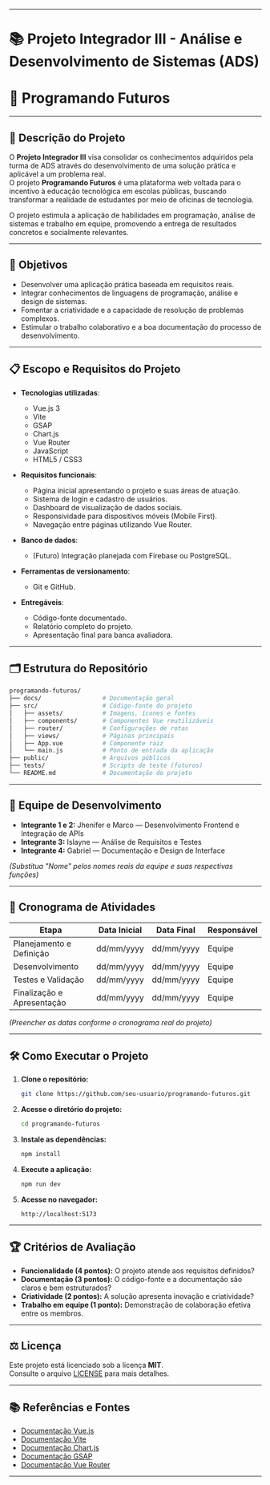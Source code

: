 
---

# 📚 Projeto Integrador III - Análise e Desenvolvimento de Sistemas (ADS)

# 🌟 Programando Futuros

---

## 📄 Descrição do Projeto

O **Projeto Integrador III** visa consolidar os conhecimentos adquiridos pela turma de ADS através do desenvolvimento de uma solução prática e aplicável a um problema real.  
O projeto **Programando Futuros** é uma plataforma web voltada para o incentivo à educação tecnológica em escolas públicas, buscando transformar a realidade de estudantes por meio de oficinas de tecnologia.

O projeto estimula a aplicação de habilidades em programação, análise de sistemas e trabalho em equipe, promovendo a entrega de resultados concretos e socialmente relevantes.

---

## 🎯 Objetivos

- Desenvolver uma aplicação prática baseada em requisitos reais.
- Integrar conhecimentos de linguagens de programação, análise e design de sistemas.
- Fomentar a criatividade e a capacidade de resolução de problemas complexos.
- Estimular o trabalho colaborativo e a boa documentação do processo de desenvolvimento.

---

## 📋 Escopo e Requisitos do Projeto

- **Tecnologias utilizadas**:
  - Vue.js 3
  - Vite
  - GSAP
  - Chart.js
  - Vue Router
  - JavaScript
  - HTML5 / CSS3

- **Requisitos funcionais**:
  - Página inicial apresentando o projeto e suas áreas de atuação.
  - Sistema de login e cadastro de usuários.
  - Dashboard de visualização de dados sociais.
  - Responsividade para dispositivos móveis (Mobile First).
  - Navegação entre páginas utilizando Vue Router.

- **Banco de dados**:
  - (Futuro) Integração planejada com Firebase ou PostgreSQL.

- **Ferramentas de versionamento**:
  - Git e GitHub.

- **Entregáveis**:
  - Código-fonte documentado.
  - Relatório completo do projeto.
  - Apresentação final para banca avaliadora.

---

## 🗂️ Estrutura do Repositório

```bash
programando-futuros/
├── docs/                 # Documentação geral
├── src/                  # Código-fonte do projeto
│   ├── assets/           # Imagens, ícones e fontes
│   ├── components/       # Componentes Vue reutilizáveis
│   ├── router/           # Configurações de rotas
│   ├── views/            # Páginas principais
│   ├── App.vue           # Componente raiz
│   └── main.js           # Ponto de entrada da aplicação
├── public/               # Arquivos públicos
├── tests/                # Scripts de teste (futuros)
└── README.md             # Documentação do projeto
```

---

## 👥 Equipe de Desenvolvimento

- **Integrante 1 e 2:** Jhenifer e Marco — Desenvolvimento Frontend e Integração de APIs
- **Integrante 3:** Islayne — Análise de Requisitos e Testes
- **Integrante 4:** Gabriel — Documentação e Design de Interface

*(Substitua "Nome" pelos nomes reais da equipe e suas respectivas funções)*

---

## 📆 Cronograma de Atividades

| Etapa                     | Data Inicial | Data Final   | Responsável |
|----------------------------|--------------|--------------|-------------|
| Planejamento e Definição   | dd/mm/yyyy    | dd/mm/yyyy    | Equipe       |
| Desenvolvimento            | dd/mm/yyyy    | dd/mm/yyyy    | Equipe       |
| Testes e Validação         | dd/mm/yyyy    | dd/mm/yyyy    | Equipe       |
| Finalização e Apresentação | dd/mm/yyyy    | dd/mm/yyyy    | Equipe       |

*(Preencher as datas conforme o cronograma real do projeto)*

---

## 🛠️ Como Executar o Projeto

1. **Clone o repositório:**
   ```bash
   git clone https://github.com/seu-usuario/programando-futuros.git
   ```

2. **Acesse o diretório do projeto:**
   ```bash
   cd programando-futuros
   ```

3. **Instale as dependências:**
   ```bash
   npm install
   ```

4. **Execute a aplicação:**
   ```bash
   npm run dev
   ```

5. **Acesse no navegador:**
   ```
   http://localhost:5173
   ```

---

## 🏆 Critérios de Avaliação

- **Funcionalidade (4 pontos):** O projeto atende aos requisitos definidos?
- **Documentação (3 pontos):** O código-fonte e a documentação são claros e bem estruturados?
- **Criatividade (2 pontos):** A solução apresenta inovação e criatividade?
- **Trabalho em equipe (1 ponto):** Demonstração de colaboração efetiva entre os membros.

---

## ⚖️ Licença

Este projeto está licenciado sob a licença **MIT**.  
Consulte o arquivo [LICENSE](LICENSE) para mais detalhes.

---

## 📚 Referências e Fontes

- [Documentação Vue.js](https://vuejs.org/)
- [Documentação Vite](https://vitejs.dev/)
- [Documentação Chart.js](https://www.chartjs.org/)
- [Documentação GSAP](https://greensock.com/gsap/)
- [Documentação Vue Router](https://router.vuejs.org/)

---


